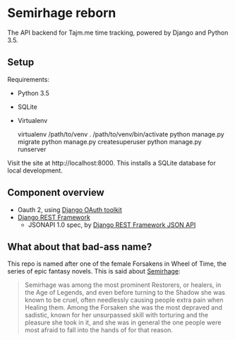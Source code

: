 # Semirhage reborn

The API backend for Tajm.me time tracking, powered by Django and Python 3.5.

## Setup

Requirements:

 * Python 3.5
 * SQLite
 * Virtualenv

    virtualenv /path/to/venv
    . /path/to/venv/bin/activate
    python manage.py migrate
    python manage.py createsuperuser
    python manage.py runserver

Visit the site at http://localhost:8000. This installs a SQLite database for local development.


## Component overview

 * Oauth 2, using [Django OAuth toolkit](https://django-oauth-toolkit.readthedocs.org)
 * [Django REST Framework](http://www.django-rest-framework.org)
   * JSONAPI 1.0 spec, by [Django REST Framework JSON API](http://django-rest-framework-json-api.readthedocs.org)


## What about that bad-ass name?

This repo is named after one of the female Forsakens in Wheel of Time, the series of epic fantasy novels. This is said about [Semirhage](http://wot.wikia.com/wiki/Semirhage):

> Semirhage was among the most prominent Restorers, or healers, in the Age of Legends, and even before turning to the Shadow she was known to be cruel, often needlessly causing people extra pain when Healing them. Among the Forsaken she was the most depraved and sadistic, known for her unsurpassed skill with torturing and the pleasure she took in it, and she was in general the one people were most afraid to fall into the hands of for that reason.
